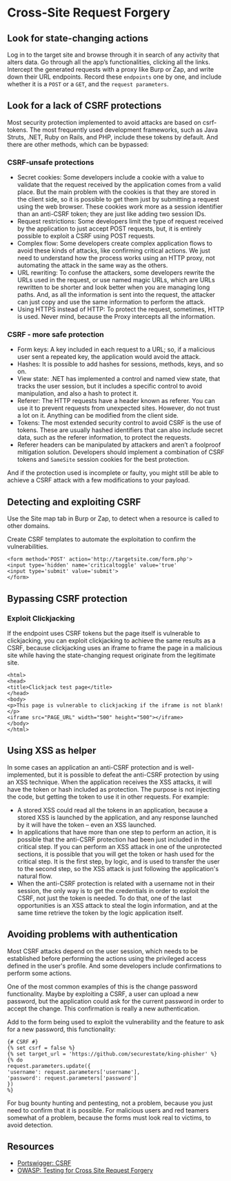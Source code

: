 # Cross-Site Request Forgery 

## Look for state-changing actions

Log in to the target site and browse through it in search of any activity that alters data. Go through all the app’s functionalities, clicking all the links. Intercept the generated requests with a proxy like Burp or Zap, and write down their URL endpoints. Record these `endpoints` one by one, and include whether it is a `POST` or a `GET`, and the `request parameters`.

## Look for a lack of CSRF protections

Most security protection implemented to avoid attacks are based on csrf-tokens. The most frequently used development frameworks, such as Java Struts, .NET, Ruby on Rails, and PHP, include these tokens by default. And there are other methods, which can be bypassed:

### CSRF-unsafe protections

* Secret cookies: Some developers include a cookie with a value to validate that the request received by the application comes from a valid place. But the main problem with the cookies is that they are stored in the client side, so it is possible to get them just by submitting a request using the web browser. These cookies work more as a session identifier than an anti-CSRF token; they are just like adding two session IDs.
* Request restrictions: Some developers limit the type of request received by the application to just accept POST requests, but, it is entirely possible to exploit a CSRF using POST requests.
* Complex flow: Some developers create complex application flows to avoid these kinds of attacks, like confirming critical actions. We just need to understand how the process works using an HTTP proxy, not automating the attack in the same way as the others.
* URL rewriting: To confuse the attackers, some developers rewrite the URLs used in the request, or use named magic URLs, which are URLs rewritten to be shorter and look better when you are managing long paths. And, as all the information is sent into the request, the attacker can just copy and use the same information to perform the attack.
* Using HTTPS instead of HTTP: To protect the request, sometimes, HTTP is used. Never mind, because the Proxy intercepts all the information.

### CSRF - more safe protection

* Form keys: A key included in each request to a URL; so, if a malicious user sent a repeated key, the application would avoid the attack.
* Hashes: It is possible to add hashes for sessions, methods, keys, and so on.
* View state: .NET has implemented a control and named view state, that tracks the user session, but it includes a specific control to avoid manipulation, and also a hash to protect it.
* Referer: The HTTP requests have a header known as referer. You can use it to prevent requests from unexpected sites. However, do not trust a lot on it. Anything can be modified from the client side.
* Tokens: The most extended security control to avoid CSRF is the use of tokens. These are usually hashed identifiers that can also include secret data, such as the referer information, to protect the requests.
* Referer headers can be manipulated by attackers and aren’t a foolproof mitigation solution. Developers should implement a combination of CSRF tokens and `SameSite` session cookies for the best protection.

And if the protection used is incomplete or faulty, you might still be able to achieve a CSRF attack with a few modifications to your payload.

## Detecting and exploiting CSRF

Use the Site map tab in Burp or Zap, to detect when a resource is called to other domains.

Create CSRF templates to automate the exploitation to confirm the vulnerabilities. 

    <form method='POST' action='http://targetsite.com/form.php'>
    <input type='hidden' name='criticaltoggle' value='true'
    <input type='submit' value='submit'>
    </form>

## Bypassing CSRF protection

### Exploit Clickjacking

If the endpoint uses CSRF tokens but the page itself is vulnerable to clickjacking, you can exploit clickjacking to achieve the same results as a CSRF, because clickjacking uses an iframe to frame the page in a malicious site while having the state-changing request originate from the legitimate site.

    <html>
    <head>
    <title>Clickjack test page</title>
    </head>
    <body>
    <p>This page is vulnerable to clickjacking if the iframe is not blank!</p>
    <iframe src="PAGE_URL" width="500" height="500"></iframe>
    </body>
    </html>

## Using XSS as helper

In some cases an application an anti-CSRF protection and is well-implemented, but it is possible to defeat the anti-CSRF protection by using an XSS technique. When the application receives the XSS attacks, it will have the token or hash included as protection. The purpose is not injecting the code, but getting the token to use it in other requests. For example:

* A stored XSS could read all the tokens in an application, because a stored XSS is launched by the application, and any response launched by it will have the token – even an XSS launched.
* In applications that have more than one step to perform an action, it is possible that the anti-CSRF protection had been just included in the critical step. If you can perform an XSS attack in one of the unprotected sections, it is possible that you will get the token or hash used for the critical step. It is the first step, by logic, and is used to transfer the user to the second step, so the XSS attack is just following the application's natural flow.
* When the anti-CSRF protection is related with a username not in their session, the only way is to get the credentials in order to exploit the CSRF, not just the token is needed. To do that, one of the last opportunities is an XSS attack to steal the login information, and at the same time retrieve the token by the logic application itself.

## Avoiding problems with authentication

Most CSRF attacks depend on the user session, which needs to be established before performing the actions using the privileged access defined in the user's profile. And some developers include confirmations to perform some actions.

One of the most common examples of this is the change password functionality. Maybe by exploiting a CSRF, a user can upload a new password, but the application could ask for the current password in order to accept the change. This confirmation is really a new authentication.

Add to the form being used to exploit the vulnerability and the feature to ask for a new password, this functionality:

    {# CSRF #}
    {% set csrf = false %}
    {% set target_url = 'https://github.com/securestate/king-phisher' %}
    {% do
    request.parameters.update({
    'username': request.parameters['username'],
    'password': request.parameters['password']
    })
    %}

For bug bounty hunting and pentesting, not a problem, because you just need to confirm that it is possible. For malicious users and red teamers somewhat of a problem, because the forms must look real to victims, to avoid detection.

## Resources

* [Portswigger: CSRF](https://portswigger.net/web-security/csrf)
* [OWASP: Testing for Cross Site Request Forgery](https://owasp.org/www-project-web-security-testing-guide/stable/4-Web_Application_Security_Testing/06-Session_Management_Testing/05-Testing_for_Cross_Site_Request_Forgery)
